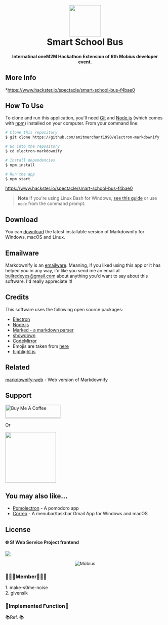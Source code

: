 
<h1 align="center">  
  <br>
  <a href="https://github.com/make-s0me-noise/smartbus/blob/master/img/logo.png?raw=true"><img src="https://github.com/make-s0me-noise/smartbus/blob/master/img/logo.png?raw=true" style="width:100px"></a>
  <br>
  Smart School Bus
  <br>
</h1>

<h4 align="center">Internatinal oneM2M Hackathon Extension of 6th Mobius developer event</a>.</h4>


## More Info

*https://www.hackster.io/spectacle/smart-school-bus-f4bae0

## How To Use

To clone and run this application, you'll need [Git](https://git-scm.com) and [Node.js](https://nodejs.org/en/download/) (which comes with [npm](http://npmjs.com)) installed on your computer. From your command line:

```bash
# Clone this repository
$ git clone https://github.com/amitmerchant1990/electron-markdownify

# Go into the repository
$ cd electron-markdownify

# Install dependencies
$ npm install

# Run the app
$ npm start
```
https://www.hackster.io/spectacle/smart-school-bus-f4bae0
> **Note**
> If you're using Linux Bash for Windows, [see this guide](https://www.howtogeek.com/261575/how-to-run-graphical-linux-desktop-applications-from-windows-10s-bash-shell/) or use `node` from the command prompt.


## Download

You can [download](https://github.com/amitmerchant1990/electron-markdownify/releases/tag/v1.2.0) the latest installable version of Markdownify for Windows, macOS and Linux.

## Emailware

Markdownify is an [emailware](https://en.wiktionary.org/wiki/emailware). Meaning, if you liked using this app or it has helped you in any way, I'd like you send me an email at <bullredeyes@gmail.com> about anything you'd want to say about this software. I'd really appreciate it!

## Credits

This software uses the following open source packages:

- [Electron](http://electron.atom.io/)
- [Node.js](https://nodejs.org/)
- [Marked - a markdown parser](https://github.com/chjj/marked)
- [showdown](http://showdownjs.github.io/showdown/)
- [CodeMirror](http://codemirror.net/)
- Emojis are taken from [here](https://github.com/arvida/emoji-cheat-sheet.com)
- [highlight.js](https://highlightjs.org/)

## Related

[markdownify-web](https://github.com/amitmerchant1990/markdownify-web) - Web version of Markdownify

## Support

<a href="https://www.buymeacoffee.com/5Zn8Xh3l9" target="_blank"><img src="https://www.buymeacoffee.com/assets/img/custom_images/purple_img.png" alt="Buy Me A Coffee" style="height: 41px !important;width: 174px !important;box-shadow: 0px 3px 2px 0px rgba(190, 190, 190, 0.5) !important;-webkit-box-shadow: 0px 3px 2px 0px rgba(190, 190, 190, 0.5) !important;" ></a>

<p>Or</p> 

<a href="https://www.patreon.com/amitmerchant">
	<img src="https://c5.patreon.com/external/logo/become_a_patron_button@2x.png" width="160">
</a>

## You may also like...

- [Pomolectron](https://github.com/amitmerchant1990/pomolectron) - A pomodoro app
- [Correo](https://github.com/amitmerchant1990/correo) - A menubar/taskbar Gmail App for Windows and macOS

## License


#### 🌐 S! Web Service Project frontend
<img src="https://capsule-render.vercel.app/api?type=slice&color=auto&height=200&section=header&text=Smart🚍SchoolBus&fontSize=90" />

<p align="center">
  <img alt="Mobius" src="[https://img.shields.io/badge/Django-092E20.svg?style=for-the-badge&logo=django&logoColor=white](https://img.shields.io/badge/Rasberripy-ef-ff69b4)">
</p>
<h3>🧑🏻‍💻Member🧑🏻‍💻</h3>
1. make-s0me-noise
<br>
2. givensik

<h3>📓Implemented Function📓</h3>


<p>📚Ref. 📚</p>
